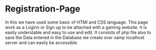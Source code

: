 # Registration-Page
In this we have used some basic of HTMl and CSS language.
This page work as a Loginn or Sign up to be attached with a gaming website. 
It is easily understable and easy to use and edit.
It consists of php file also to save the Data entered in the Database we create over xamp localhost server and can easily be accessible.
